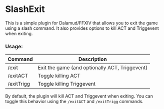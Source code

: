 # SlashExit
This is a simple plugin for Dalamud/FFXIV that allows you to exit the game using a slash command. It also provides options to kill ACT and Triggevent when exiting.

### Usage:
| Command | Description |
| ------- | ----------- |
| /exit | Exit the game (and optionally ACT, Triggevent) |
| /exitACT | Toggle killing ACT |
| /exitTrigg | Toggle killing Triggevent |

By default, the plugin will kill ACT and Triggevent when exiting. You can toggle this behavior using the `/exitACT` and `/exitTrigg` commands.

